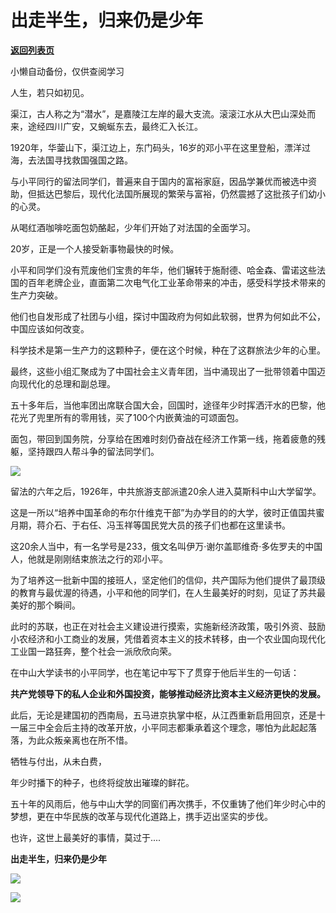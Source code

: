 # 出走半生，归来仍是少年

[**返回列表页**](/gzh/政事堂2019)

小懒自动备份，仅供查阅学习

人生，若只如初见。  

渠江，古人称之为“潜水”，是嘉陵江左岸的最大支流。滚滚江水从大巴山深处而来，途经四川广安，又蜿蜒东去，最终汇入长江。  

1920年，华蓥山下，渠江边上，东门码头，16岁的邓小平在这里登船，漂洋过海，去法国寻找救国强国之路。

与小平同行的留法同学们，普遍来自于国内的富裕家庭，因品学兼优而被选中资助，但抵达巴黎后，现代化法国所展现的繁荣与富裕，仍然震撼了这批孩子们幼小的心灵。

从喝红酒咖啡吃面包奶酪起，少年们开始了对法国的全面学习。

20岁，正是一个人接受新事物最快的时候。

小平和同学们没有荒废他们宝贵的年华，他们辗转于施耐德、哈金森、雷诺这些法国的百年老牌企业，直面第二次电气化工业革命带来的冲击，感受科学技术带来的生产力突破。

他们也自发形成了社团与小组，探讨中国政府为何如此软弱，世界为何如此不公，中国应该如何改变。

科学技术是第一生产力的这颗种子，便在这个时候，种在了这群旅法少年的心里。

最终，这些小组汇聚成为了中国社会主义青年团，当中涌现出了一批带领着中国迈向现代化的总理和副总理。

五十多年后，当他率团出席联合国大会，回国时，途径年少时挥洒汗水的巴黎，他花光了兜里所有的零用钱，买了100个内嵌黄油的可颂面包。

面包，带回到国务院，分享给在困难时刻仍奋战在经济工作第一线，拖着疲惫的残躯，坚持跟四人帮斗争的留法同学们。

![](https://mmbiz.qpic.cn/mmbiz_jpg/rxhS23yu8cOD7AMLfkPKWuEpZX6WtGCGj5WcO2m5u1BWr1bOhAFgam2kocM6FLW9XnKpXQHDWdhX8g9tnetsDA/640?wx_fmt=jpeg&from;=appmsg)

  

留法的六年之后，1926年，中共旅游支部派遣20余人进入莫斯科中山大学留学。

这是一所以“培养中国革命的布尔什维克干部”为办学目的的大学，彼时正值国共蜜月期，蒋介石、于右任、冯玉祥等国民党大员的孩子们也都在这里读书。

这20余人当中，有一名学号是233，俄文名叫伊万·谢尔盖耶维奇·多佐罗夫的中国人，他就是刚刚结束旅法之行的邓小平。

为了培养这一批新中国的接班人，坚定他们的信仰，共产国际为他们提供了最顶级的教育与最优渥的待遇，小平和他的同学们，在人生最美好的时刻，见证了苏共最美好的那个瞬间。

此时的苏联，也正在对社会主义建设进行摸索，实施新经济政策，吸引外资、鼓励小农经济和小工商业的发展，凭借着资本主义的技术转移，由一个农业国向现代化工业国一路狂奔，整个社会一派欣欣向荣。

在中山大学读书的小平同学，也在笔记中写下了贯穿于他后半生的一句话：

 **共产党领导下的私人企业和外国投资，能够推动经济比资本主义经济更快的发展。**

此后，无论是建国初的西南局，五马进京执掌中枢，从江西重新启用回京，还是十一届三中全会后主持的改革开放，小平同志都秉承着这个理念，哪怕为此起起落落，为此众叛亲离也在所不惜。

牺牲与付出，从未白费，

年少时播下的种子，也终将绽放出璀璨的鲜花。

五十年的风雨后，他与中山大学的同窗们再次携手，不仅重铸了他们年少时心中的梦想，更在中华民族的改革与现代化道路上，携手迈出坚实的步伐。

也许，这世上最美好的事情，莫过于....

 **出走半生，归来仍是少年**

![](https://mmbiz.qpic.cn/mmbiz_jpg/rxhS23yu8cOD7AMLfkPKWuEpZX6WtGCGdsHQ9ibAAxuib8IdnuRYZiaNYEg6sVicpz4gN1iassK11Eia95JSwGWDSzZw/640?wx_fmt=jpeg&from;=appmsg)

![](https://mmbiz.qpic.cn/mmbiz_jpg/rxhS23yu8cOD7AMLfkPKWuEpZX6WtGCGt01zriaoCl21tYkVcnTzDxIAuHP9jsYmMKudjVJqGc6tjMhcovlBglg/640?wx_fmt=jpeg&from;=appmsg)

